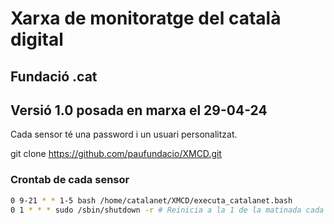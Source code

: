 # Xarxa de monitoratge del català digital

## Fundació .cat
## Versió 1.0 posada en marxa el 29-04-24


Cada sensor té una password i un usuari personalitzat. 

git clone https://github.com/paufundacio/XMCD.git


### Crontab de cada sensor

```bash
0 9-21 * * 1-5 bash /home/catalanet/XMCD/executa_catalanet.bash
0 1 * * * sudo /sbin/shutdown -r # Reinicia a la 1 de la matinada cada dia
```




















